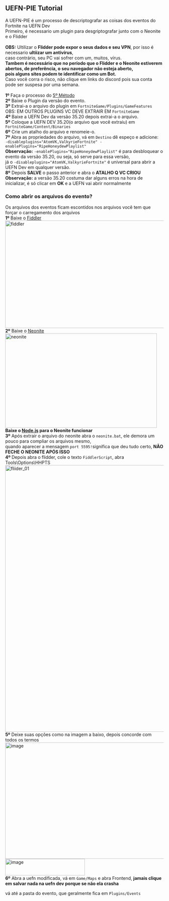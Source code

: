 ## UEFN-PIE Tutorial

A UEFN-PIE é um processo de descriptografar as coisas dos eventos do Fortnite na UEFN Dev </br>
Primeiro, é necessario um plugin para desgriptografar junto com o Neonite e o Flidder</br>
</br>
**OBS:** Ultilizar o **Flidder pode expor o seus dados e seu VPN**, por isso é necessario **ultiizar um antivírus**, </br>
caso contrário, seu PC vai sofrer com um, muitos, vírus. </br>
**Tambem é necessário que no período que o Flidder e o Neonite estiverem abertos, de preferência, o seu navegador não esteja aberto, </br>
pois alguns sites podem te identificar como um Bot.** </br>
Caso você corra o risco, não clique em links do discord pois sua conta pode ser suspesa por uma semana.</br>
</br>
**1º** Faça o processo do [5º Método](https://github.com/luiz-2213/Versions/blob/main/5%C2%BA%20M%C3%A9todo.md) </br>
**2º** Baixe o Plugin da versão do evento.</br>
**3º** Extrai-a o arquivo do plugin em `FortniteGame/Plugins/GameFeatures`</br>
OBS: EM OUTROS PLUGINS VC DEVE EXTRAIR EM `FortniteGame` </br>
**4º** Baixe a UEFN Dev da versão 35.20 depois extrai-a o arquivo.</br>
**5º** Coloque a UEFN DEV 35.20(o arquivo que você extraiu) em `FortniteGame/Content/Binaries`</br>
**6º** Crie um atalho do arquivo e renomeie-o.</br>
**7º** Abra as propriedades do arquivo, vá em `Destino` dê espeço e adicione:</br> `-disableplugins="AtomVK,ValkyrieFortnite" -enablePlugins="RipeHoneydewPlaylist"`</br>
**Observação:** `-enablePlugins="RipeHoneydewPlaylist"` é para desbloquear o evento da versão 35.20, ou seja, só serve para essa versão,</br>já o `-disableplugins="AtomVK,ValkyrieFortnite"` é universal para abrir a UEFN Dev em qualquer versão.</br>
**8º** Depois **SALVE** o passo anterior e abra o **ATALHO Q VC CRIOU**</br>
**Observação:** a versão 35.20 costuma dar alguns erros na hora de inicializar, é só clicar em **OK** e a UEFN vai abrir normalmente</br>

### Como abrir os arquivos do evento?</br>
Os arquivos dos eventos ficam escontidos nos arquivos você tem que forçar o carregamento dos arquivos</br>
**1º** Baixe o [Fiddler](https://www.telerik.com/download/fiddler)</br><img width="683" height="342" alt="fiddler" src="https://github.com/user-attachments/assets/f0c8b182-7621-4204-93ae-e5405abcd82f" /></br>
**2º** Baixe o [Neonite](https://github.com/HybridFNBR/Neonite)</br><img width="482,5" height="300,5" alt="neonite" src="https://github.com/user-attachments/assets/50df8868-5bdd-4c88-af75-be4c8daa3a3e" /></br>
**Baixe o [Node.js](https://nodejs.org/en/download/current/) para o Neonite funcionar**</br>
**3º** Após extrair o arquivo do neonite abra o `neonite.bat`, ele demora um pouco para compliar os arquivos mesmo,</br>quando aparecer a mensagem `port 5595!`significa que deu tudo certo, **NÃO FECHE O NEONITE APÓS ISSO**</br>
**4º** Depois abra o flidder, cole o texto `FiddlerScript`, abra Tools\Options\HHPTS </br>
<img width="1600" height="848" alt="fliider_01" src="https://github.com/user-attachments/assets/f62d7f3f-d247-420d-b600-b469b773bbba" /> </br>
**5º** Deixe suas opções como na imagem a baixo, depois concorde com todos os termos </br>
<img width="565" height="370" alt="image" src="https://github.com/user-attachments/assets/f532f501-a7f9-4e3a-a94c-dab26cb7b0cb" /> </br>
<img width="253" height="53" alt="image" src="https://github.com/user-attachments/assets/2795c7ff-a733-4ed2-b376-2ab1e60e5a65" /> </br>
**6º** Abra a uefn modificada, vá em  `Game/Maps` e abra Frontend, **jamais clique em salvar nada na uefn dev porque se não ela crasha** </br>

vá até a pasta do evento, que geralmente fica em `Plugins/Events`

